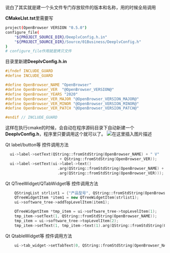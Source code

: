 说白了其实就是建一个头文件专门存放软件的版本和名称，用的时候全局调用


**CMakeLIst.tst**里需要写

```bash
project(OpenBrowser VERSION "0.5.0")
configure_file(
    "${PROJECT_SOURCE_DIR}/DeeplvConfig.h.in"
    "${PROJECT_SOURCE_DIR}/Source/01Business/DeeplvConfig.h"
)
# configure_file作用就是拷贝文件
```
目录里新建**DeeplvConfig.h.in**

```cpp
#ifndef INCLUDE_GUARD
#define INCLUDE_GUARD

#define OpenBrowser_NAME "OpenBrowser"
#define OpenBrowser_VER  "@OpenBrowser_VERSION@"
#define OpenBrowser_YEARS "2020"
#define OpenBrowser_VER_MAJOR "@OpenBrowser_VERSION_MAJOR@"
#define OpenBrowser_VER_MINOR "@OpenBrowser_VERSION_MINOR@"
#define OpenBrowser_VER_PATCH "@OpenBrowser_VERSION_PATCH@"

#endif // INCLUDE_GUARD
```
这样在执行cmake的时候，会自动在程序源码目录下自动新建一个**DeeplvConfig.h**，程序里只要调用这个就可以了。
![在这里插入图片描述](https://img-blog.csdnimg.cn/20200301104150869.png#pic_center)

Qt label/button等 控件调用方法
```cpp
  ui->label->setText(QString::fromStdString(OpenBrowser_NAME) + " V" 
						+ QString::fromStdString(OpenBrowser_VER));
  ui->label->setText(ui->label->text()
                       .arg(QString::fromStdString(OpenBrowser_NAME) + " V")
                       .arg(QString::fromStdString(OpenBrowser_VER)));
```
Qt QTreeWidget/QTabWidget等 控件调用方法
```cpp
	QStringList strlist1 = {"产品型号", QString::fromStdString(OpenBrowser_NAME)};
    QTreeWidgetItem *item1 = new QTreeWidgetItem(strlist1);
    ui->software_tree->addTopLevelItem(item1);

	QTreeWidgetItem *tmp_item = ui->software_tree->topLevelItem(1);
    tmp_item->setText(1, QString::fromStdString(OpenBrowser_NAME));
    tmp_item = ui->software_tree->topLevelItem(2);
    tmp_item->setText(1, tmp_item->text(1).arg(QString::fromStdString(OpenBrowser_VER)));
```
Qt QtableWidget等 控件调用方法
```cpp
	ui->tab_widget->setTabText(0, QString::fromStdString(OpenBrowser_NAME));
```
